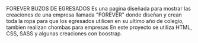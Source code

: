 FOREVER BUZOS DE EGRESADOS
Es una pagina diseñada para mostrar las creaciones de una empresa llamada "FOREVER" donde diseñan y crean toda la ropa para que los egresados utilicen en su ultimo año de colegio, tambien realizan chombas para empresas
En este proyecto se utiliza HTML, CSS, SASS y  algunas creaciones con boostrap.
